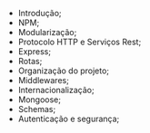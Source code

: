 - Introdução;
- NPM;
- Modularização;
- Protocolo HTTP e Serviços Rest;
- Express;
- Rotas;
- Organização do projeto;
- Middlewares;
- Internacionalização;
- Mongoose;
- Schemas;
- Autenticação e segurança;

